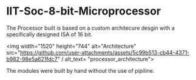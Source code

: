 # IIT-Soc-8-bit-Microprocessor

The Processor built is based on a custom architecure desgin with a specifically designed ISA of 16 bit.

<img width="1520" height="744" alt="Architecture" src="https://github.com/user-attachments/assets/5c99b513-cb44-4371-b982-98e5a621fdc7" / alt_text= "processor_architecture">

The modules were built by hand without the use of pipiline. 
